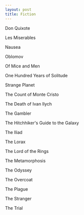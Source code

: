 ```yaml
---
layout: post
title: Fiction  
---
```

	
    
Don Quixote

Les Miserables

Nausea

Oblomov

Of Mice and Men

One Hundred Years of Solitude

Strange Planet

The Count of Monte Cristo

The Death of Ivan Ilych

The Gambler

The Hitchhiker's Guide to the Galaxy

The Iliad

The Lorax

The Lord of the Rings

The Metamorphosis

The Odyssey

The Overcoat

The Plague

The Stranger

The Trial



